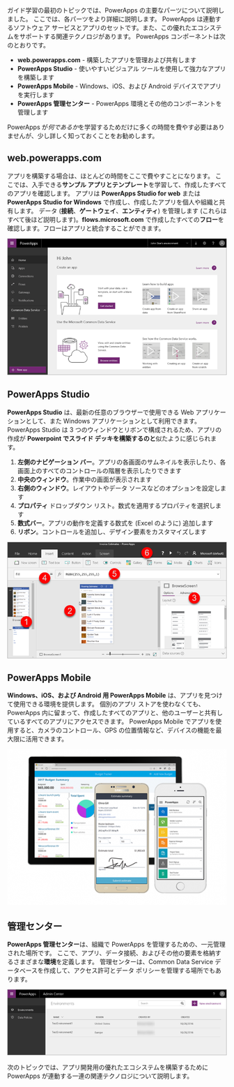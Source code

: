 ガイド学習の最初のトピックでは、PowerApps の主要なパーツについて説明しました。 ここでは、各パーツをより詳細に説明します。 PowerApps は連動するソフトウェア サービスとアプリのセットです。また、この優れたエコシステムをサポートする関連テクノロジがあります。 PowerApps コンポーネントは次のとおりです。

* **web.powerapps.com** - 構築したアプリを管理および共有します
* **PowerApps Studio** - 使いやすいビジュアル ツールを使用して強力なアプリを構築します
* **PowerApps Mobile** - Windows、iOS、および Android デバイスでアプリを実行します
* **PowerApps 管理センター** - PowerApps 環境とその他のコンポーネントを管理します

PowerApps が*何であるか*を学習するためだけに多くの時間を費やす必要はありませんが、少し詳しく知っておくことをお勧めします。

## <a name="webpowerappscom"></a>web.powerapps.com
アプリを構築する場合は、ほとんどの時間をここで費やすことになります。 ここでは、入手できる**サンプル アプリとテンプレート**を学習して、作成したすべてのアプリを確認します。 アプリは **PowerApps Studio for web** または **PowerApps Studio for Windows** で作成し、作成したアプリを個人や組織と共有します。 データ (**接続**、**ゲートウェイ**、**エンティティ**) を管理します (これらはすべて後ほど説明します)。**flows.microsoft.com** で作成したすべての**フロー**を確認します。フローはアプリと統合することができます。

![web.powerapps.com サイト](./media/learning-powerapps-parts/powerapps-web-site.png)

## <a name="powerapps-studio"></a>PowerApps Studio
**PowerApps Studio** は、最新の任意のブラウザーで使用できる Web アプリケーションとして、また Windows アプリケーションとして利用できます。 PowerApps Studio は 3 つのウィンドウとリボンで構成されるため、アプリの作成が **Powerpoint でスライド デッキを構築するのと**似たように感じられます。

1. **左側のナビゲーション バー**。アプリの各画面のサムネイルを表示したり、各画面上のすべてのコントロールの階層を表示したりできます
2. **中央のウィンドウ**。作業中の画面が表示されます
3. **右側のウィンドウ**。レイアウトやデータ ソースなどのオプションを設定します
4. **プロパティ** ドロップダウン リスト。数式を適用するプロパティを選択します
5. **数式バー**。アプリの動作を定義する数式を (Excel のように) 追加します
6. **リボン**。コントロールを追加し、デザイン要素をカスタマイズします

![PowerApps Studio](./media/learning-powerapps-parts/powerapps-studio.png)

## <a name="powerapps-mobile"></a>PowerApps Mobile
**Windows、iOS、および Android 用 PowerApps Mobile** は、アプリを見つけて使用できる環境を提供します。 個別のアプリ ストアを使わなくても、PowerApps 内に留まって、作成したすべてのアプリと、他のユーザーと共有しているすべてのアプリにアクセスできます。 PowerApps Mobile でアプリを使用すると、カメラのコントロール、GPS の位置情報など、デバイスの機能を最大限に活用できます。

![PowerApps Mobile](./media/learning-powerapps-parts/powerapps-mobile.png)

## <a name="admin-center"></a>管理センター
**PowerApps 管理センター**は、組織で PowerApps を管理するための、一元管理された場所です。 ここで、アプリ、データ接続、およびその他の要素を格納するさまざまな**環境**を定義します。 管理センターは、Common Data Service データベースを作成して、アクセス許可とデータ ポリシーを管理する場所でもあります。

![PowerApps 管理センター](./media/learning-powerapps-parts/powerapps-admin-center.png)

次のトピックでは、アプリ開発用の優れたエコシステムを構築するために PowerApps が連動する一連の関連テクノロジについて説明します。


